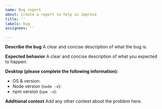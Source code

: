 ```yaml
---
name: Bug report
about: Create a report to help us improve
title: ''
labels: bug
assignees: ''

---
```


**Describe the bug**
A clear and concise description of what the bug is.

**Expected behavior**
A clear and concise description of what you expected to happen.

**Desktop (please complete the following information):**
 - OS & version: 
 - Node version (`node -v`):
 - npm version (`npm -v`):

**Additional context**
Add any other context about the problem here.
